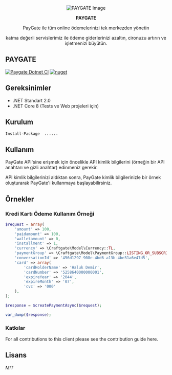 <p align="center">
  <img src="https://github.com/esrayildiizz/Example/assets/106755194/e0197438-b265-449a-a90b-cf4f526a0e01" alt="PAYGATE Image"/>
</p>

<p align="center">
<strong>PAYGATE</strong>
</p>

<p align="center">
PayGate ile tüm online ödemelerinizi tek merkezden yönetin 
</p>
<p align="center">
katma değerli servislerimiz ile ödeme giderlerinizi azaltın, cironuzu artırın ve işletmenizi büyütün.
</p>

## PAYGATE
[![Paygate Dotnet CI](https://img.shields.io/badge/Paygate%20Dotnet%20CI-passing-brightgreen)]()
[![nuget](https://img.shields.io/badge/nuget-v1.0.61-blue)]()


## Gereksinimler
- .NET Standart 2.0
- .NET Core 8 (Tests ve Web projeleri için)

## Kurulum
`Install-Package  ...... `



## Kullanım
PayGate API'sine erişmek için öncelikle API kimlik bilgilerini (örneğin bir API anahtarı ve gizli anahtar) edinmeniz gerekir. 

API kimlik bilgilerinizi aldıktan sonra, PayGate kimlik bilgilerinizle bir örnek oluşturarak PayGate'i kullanmaya başlayabilirsiniz.

## Örnekler

### Kredi Kartı Ödeme Kullanım Örneği

```php
$request = array(
    'amount' => 100,
    'paidamount' => 100,
    'walletamount' => 0,
    'installment' => 1,
    'currency' => \Craftgate\Model\Currency::TL,
    'paymentGroup' => \Craftgate\Model\PaymentGroup::LISTING_OR_SUBSCRIPTION,
    'conversationId' => '456d1297-908e-4bd6-a13b-4be31a6e47d5',
    'card' => array(
        'cardHolderName' => 'Haluk Demir',
        'cardNumber' => '5258640000000001',
        'expireYear' => '2044',
        'expireMonth' => '07',
        'cvc' => '000'
    ),
);

$response = $createPaymentAsync($request);

var_dump($response);
```



### Katkılar
For all contributions to this client please see the contribution guide here.

## Lisans

*MIT*
